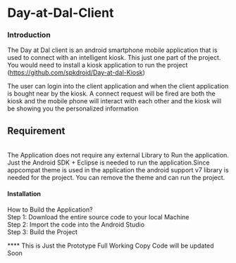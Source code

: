 # Day-at-Dal-Client

<h3>Introduction</h3>

The Day at Dal client is an android smartphone mobile application that is used to connect with an intelligent kiosk. This just one part of the project. You would need to install a kiosk application to run the project (https://github.com/spkdroid/Day-at-dal-Kiosk)

The user can login into the client application and when the client application is bought near by the kiosk. A connect request will be fired are both the kiosk and the mobile phone will interact with each other and the kiosk will be showing you the personalized information

<h2>Requirement</h2>
<br>
The Application does not require any external Library to Run the application. Just the Android SDK + Eclipse is needed to run the application.Since appcompat theme is used in the application the android support v7 library is needed for the project. You can remove the theme and can run the project.

<h4> Installation </h2>
How to Build the Application?<br>
Step 1: Download the entire source code to your local Machine<br>
Step 2: Import the code into the Android Studio<br>
Step 3: Build the Project


**** This is Just the Prototype Full Working Copy Code will be updated Soon
